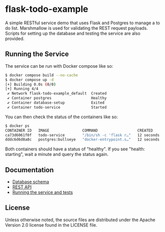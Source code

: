 # flask-todo-example
A simple RESTful service demo that uses Flask and Postgres to manage a to do list. Marshmallow is used for validating the REST request payloads. Scripts for setting up the database and testing the service are also provided.

## Running the Service

The service can be run with Docker compose like so:

```bash
$ docker compose build --no-cache
$ docker compose up -d
[+] Building 0.0s (0/0)
[+] Running 4/4
 ✔ Network flask-todo-example_default  Created                                                                    0.1s
 ✔ Container postgres                  Healthy                                                                    6.8s
 ✔ Container database-setup            Exited                                                                     6.7s
 ✔ Container todo-service              Started                                                                    7.0s
```

You can then check the status of the containers like so:

```bash
$ docker ps
CONTAINER ID   IMAGE               COMMAND                  CREATED          STATUS                    PORTS                                       NAMES
ca73d6061f0f   todo-service        "/bin/sh -c 'flask r…"   12 seconds ago   Up 5 seconds (healthy)    0.0.0.0:8888->8888/tcp, :::8888->8888/tcp   todo-service
dddc6d6d8a8c   postgres:bullseye   "docker-entrypoint.s…"   12 seconds ago   Up 12 seconds (healthy)   0.0.0.0:5432->5432/tcp, :::5432->5432/tcp   postgres
```

Both containers should have a status of "healthy".  If you see "health: starting", wait a minute and query the status again.

## Documentation

* [Database schema](docs/database_schema.md)
* [REST API](docs/rest_api/README.md)
* [Running the service and tests](docs/running.md)

## License

Unless otherwise noted, the source files are distributed
under the Apache Version 2.0 license found in the LICENSE file.
